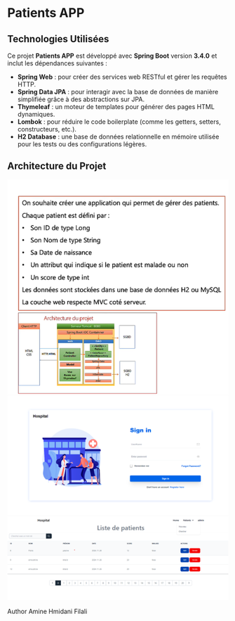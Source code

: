 # Patients APP

## Technologies Utilisées

Ce projet **Patients APP** est développé avec **Spring Boot** version **3.4.0** et inclut les dépendances suivantes :

- **Spring Web** : pour créer des services web RESTful et gérer les requêtes HTTP.
- **Spring Data JPA** : pour interagir avec la base de données de manière simplifiée grâce à des abstractions sur JPA.
- **Thymeleaf** : un moteur de templates pour générer des pages HTML dynamiques.
- **Lombok** : pour réduire le code boilerplate (comme les getters, setters, constructeurs, etc.).
- **H2 Database** : une base de données relationnelle en mémoire utilisée pour les tests ou des configurations légères.

## Architecture du Projet

![Project Architecture](images/architecture-projet.png) ![login](images/login.png)
![UI](images/ui-homepage.png)


Author Amine Hmidani Filali

